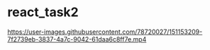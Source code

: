 # react_task2

https://user-images.githubusercontent.com/78720027/151153209-7f2739eb-3837-4a7c-9042-61daa6c8ff7e.mp4

